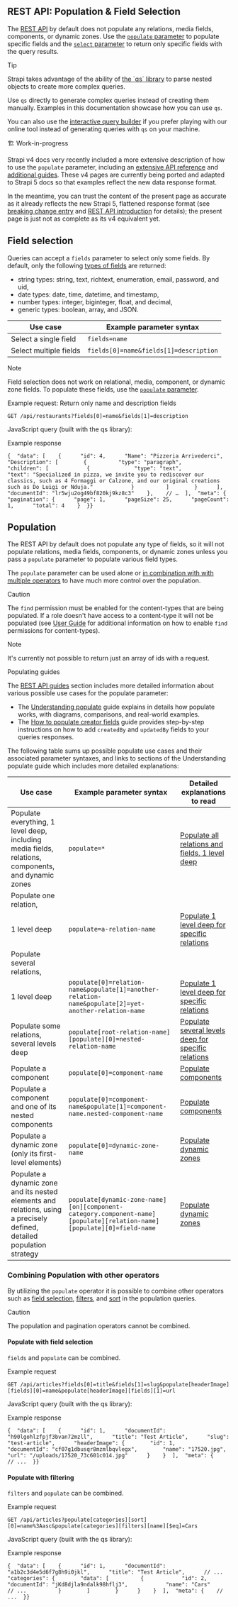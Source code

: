 ## REST API: Population & Field Selection

The [REST API](https://docs.strapi.io/cms/api/rest) by default does not populate any relations, media fields, components, or dynamic zones. Use the [`populate` parameter](https://docs.strapi.io/cms/api/rest#population) to populate specific fields and the [`select` parameter](https://docs.strapi.io/cms/api/rest#field-selection) to return only specific fields with the query results.

Tip

Strapi takes advantage of the ability of [the \`qs\` library](https://github.com/ljharb/qs) to parse nested objects to create more complex queries.

Use `qs` directly to generate complex queries instead of creating them manually. Examples in this documentation showcase how you can use `qs`.

You can also use the [interactive query builder](https://docs.strapi.io/cms/api/rest/interactive-query-builder) if you prefer playing with our online tool instead of generating queries with `qs` on your machine.

🏗 Work-in-progress

Strapi v4 docs very recently included a more extensive description of how to use the `populate` parameter, including an [extensive API reference](https://docs.strapi.io/cms/api/rest/populate-select#population) and [additional guides](https://docs.strapi.io/cms/api/rest/guides/intro). These v4 pages are currently being ported and adapted to Strapi 5 docs so that examples reflect the new data response format.

In the meantime, you can trust the content of the present page as accurate as it already reflects the new Strapi 5, flattened response format (see [breaking change entry](https://docs.strapi.io/cms/migration/v4-to-v5/breaking-changes/new-response-format) and [REST API introduction](https://docs.strapi.io/cms/api/rest#requests) for details); the present page is just not as complete as its v4 equivalent yet.

## Field selection[](https://docs.strapi.io/cms/api/rest#field-selection "Direct link to Field selection")

Queries can accept a `fields` parameter to select only some fields. By default, only the following [types of fields](https://docs.strapi.io/cms/backend-customization/models#model-attributes) are returned:

-   string types: string, text, richtext, enumeration, email, password, and uid,
-   date types: date, time, datetime, and timestamp,
-   number types: integer, biginteger, float, and decimal,
-   generic types: boolean, array, and JSON.

| Use case | Example parameter syntax |
| --- | --- |
| Select a single field | `fields=name` |
| Select multiple fields | `fields[0]=name&fields[1]=description` |

Note

Field selection does not work on relational, media, component, or dynamic zone fields. To populate these fields, use the [`populate` parameter](https://docs.strapi.io/cms/api/rest#population).

Example request: Return only name and description fields

`GET /api/restaurants?fields[0]=name&fields[1]=description`

JavaScript query (built with the qs library):

Example response

```
{  "data": [    {      "id": 4,      "Name": "Pizzeria Arrivederci",      "Description": [        {          "type": "paragraph",          "children": [            {              "type": "text",              "text": "Specialized in pizza, we invite you to rediscover our classics, such as 4 Formaggi or Calzone, and our original creations such as Do Luigi or Nduja."            }          ]        }      ],      "documentId": "lr5wju2og49bf820kj9kz8c3"    },    // …  ],  "meta": {    "pagination": {      "page": 1,      "pageSize": 25,      "pageCount": 1,      "total": 4    }  }}
```

## Population[](https://docs.strapi.io/cms/api/rest#population "Direct link to Population")

The REST API by default does not populate any type of fields, so it will not populate relations, media fields, components, or dynamic zones unless you pass a `populate` parameter to populate various field types.

The `populate` parameter can be used alone or [in combination with with multiple operators](https://docs.strapi.io/cms/api/rest#combining-population-with-other-operators) to have much more control over the population.

Caution

The `find` permission must be enabled for the content-types that are being populated. If a role doesn't have access to a content-type it will not be populated (see [User Guide](https://docs.strapi.io/cms/features/users-permissions#editing-a-role) for additional information on how to enable `find` permissions for content-types).

Note

It's currently not possible to return just an array of ids with a request.

Populating guides

The [REST API guides](https://docs.strapi.io/cms/api/rest/guides/intro) section includes more detailed information about various possible use cases for the populate parameter:

-   The [Understanding populate](https://docs.strapi.io/cms/api/rest/guides/understanding-populate) guide explains in details how populate works, with diagrams, comparisons, and real-world examples.
-   The [How to populate creator fields](https://docs.strapi.io/cms/api/rest/guides/populate-creator-fields) guide provides step-by-step instructions on how to add `createdBy` and `updatedBy` fields to your queries responses.

The following table sums up possible populate use cases and their associated parameter syntaxes, and links to sections of the Understanding populate guide which includes more detailed explanations:

| Use case | Example parameter syntax | Detailed explanations to read |
| --- | --- | --- |
| Populate everything, 1 level deep, including media fields, relations, components, and dynamic zones | `populate=*` | [Populate all relations and fields, 1 level deep](https://docs.strapi.io/cms/api/rest/guides/understanding-populate#populate-all-relations-and-fields-1-level-deep) |
| Populate one relation,  
1 level deep | `populate=a-relation-name` | [Populate 1 level deep for specific relations](https://docs.strapi.io/cms/api/rest/guides/understanding-populate#populate-1-level-deep-for-specific-relations) |
| Populate several relations,  
1 level deep | `populate[0]=relation-name&populate[1]=another-relation-name&populate[2]=yet-another-relation-name` | [Populate 1 level deep for specific relations](https://docs.strapi.io/cms/api/rest/guides/understanding-populate#populate-1-level-deep-for-specific-relations) |
| Populate some relations, several levels deep | `populate[root-relation-name][populate][0]=nested-relation-name` | [Populate several levels deep for specific relations](https://docs.strapi.io/cms/api/rest/guides/understanding-populate#populate-several-levels-deep-for-specific-relations) |
| Populate a component | `populate[0]=component-name` | [Populate components](https://docs.strapi.io/cms/api/rest/guides/understanding-populate#populate-components) |
| Populate a component and one of its nested components | `populate[0]=component-name&populate[1]=component-name.nested-component-name` | [Populate components](https://docs.strapi.io/cms/api/rest/guides/understanding-populate#populate-components) |
| Populate a dynamic zone (only its first-level elements) | `populate[0]=dynamic-zone-name` | [Populate dynamic zones](https://docs.strapi.io/cms/api/rest/guides/understanding-populate#populate-dynamic-zones) |
| Populate a dynamic zone and its nested elements and relations, using a precisely defined, detailed population strategy | `populate[dynamic-zone-name][on][component-category.component-name][populate][relation-name][populate][0]=field-name` | [Populate dynamic zones](https://docs.strapi.io/cms/api/rest/guides/understanding-populate#populate-dynamic-zones) |

### Combining Population with other operators[](https://docs.strapi.io/cms/api/rest#combining-population-with-other-operators "Direct link to Combining Population with other operators")

By utilizing the `populate` operator it is possible to combine other operators such as [field selection](https://docs.strapi.io/cms/api/rest/populate-select#field-selection), [filters](https://docs.strapi.io/cms/api/rest/filters), and [sort](https://docs.strapi.io/cms/api/rest/sort-pagination) in the population queries.

Caution

The population and pagination operators cannot be combined.

#### Populate with field selection[](https://docs.strapi.io/cms/api/rest#populate-with-field-selection "Direct link to Populate with field selection")

`fields` and `populate` can be combined.

Example request

`GET /api/articles?fields[0]=title&fields[1]=slug&populate[headerImage][fields][0]=name&populate[headerImage][fields][1]=url`

JavaScript query (built with the qs library):

Example response

```
{  "data": [    {      "id": 1,      "documentId": "h90lgohlzfpjf3bvan72mzll",      "title": "Test Article",      "slug": "test-article",      "headerImage": {        "id": 1,        "documentId": "cf07g1dbusqr8mzmlbqvlegx",        "name": "17520.jpg",        "url": "/uploads/17520_73c601c014.jpg"      }    }  ],  "meta": {    // ...  }}
```

#### Populate with filtering[](https://docs.strapi.io/cms/api/rest#populate-with-filtering "Direct link to Populate with filtering")

`filters` and `populate` can be combined.

Example request

`GET /api/articles?populate[categories][sort][0]=name%3Aasc&populate[categories][filters][name][$eq]=Cars`

JavaScript query (built with the qs library):

Example response

```
{  "data": [    {      "id": 1,      "documentId": "a1b2c3d4e5d6f7g8h9i0jkl",      "title": "Test Article",      // ...      "categories": {        "data": [          {            "id": 2,            "documentId": "jKd8djla9ndalk98hflj3",            "name": "Cars"            // ...          }        ]        }      }    }  ],  "meta": {    // ...  }}
```